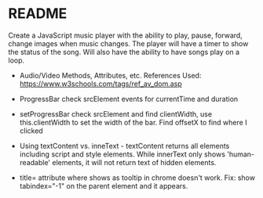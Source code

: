 # README

Create a JavaScript music player with the ability to play, pause, forward, change images when music changes. The player will have a timer to show the status of the song. Will also have the ability to have songs play on a loop.

* Audio/Video Methods, Attributes, etc. References Used: https://www.w3schools.com/tags/ref_av_dom.asp

* ProgressBar check srcElement events for currentTime and duration

* setProgressBar check srcElement and find clientWidth, use this.clientWidth to set the width of the bar. Find offsetX to find where I clicked

* Using textContent vs. inneText - textContent returns all elements including script and style elements. While innerText only shows 'human-readable' elements, it will not return text of hidden elements.

* title= attribute where shows as tooltip in chrome doesn't work.  Fix: show tabindex="-1" on the parent element and it appears.
